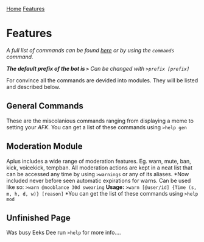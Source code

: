 [Home](https://aplusbot.tech) [Features](https://aplusbot.tech/features)

# Features

*A full list of commands can be found [here](https://aplusbot.tech/cmds) or by using the `commands` command.*

***The default prefix of the bot is `>`*** *Can be changed with `>prefix [prefix]`*

For convince all the commands are devided into modules. They will be listed and described below. 

## General Commands
These are the miscolanious commands ranging from displaying a meme to setting your *AFK*.
You can get a list of these commands using `>help gen`

## Moderation Module
Aplus includes a wide range of moderation features. Eg. warn, mute, ban, kick, voicekick, tempban. 
All moderation actions are kept in a neat list that can be accessed any time by using `>warnings` or any of its aliases.
*Now included never before seen automatic expirations for warns. Can be used like so: `>warn @nooblance 30d swearing` **Usage:** `>warn [@user/id] {Time (s, m, h, d, w)} [reason]`
*You can get the list of these commands using `>help mod`

## Unfinished Page
Was busy Eeks Dee run `>help` for more info....
